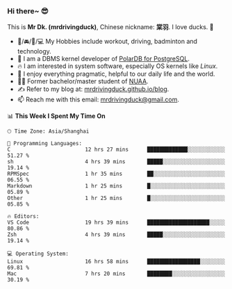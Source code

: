 ### Hi there~ 😎

This is **Mr Dk. (mrdrivingduck)**, Chinese nickname: **棠羽**. I love ducks. 🦆

- 💪/🚘/🏸/💻 My Hobbies include workout, driving, badminton and technology.
- 🍊 I am a DBMS kernel developer of [PolarDB for PostgreSQL](https://github.com/ApsaraDB/PolarDB-for-PostgreSQL).
- 🔥 I am interested in system software, especially OS kernels like *Linux*.
- 🔧 I enjoy everything pragmatic, helpful to our daily life and the world.
- 👨‍🎓 Former bachelor/master student of [NUAA](https://en.wikipedia.org/wiki/Nanjing_University_of_Aeronautics_and_Astronautics).
- ✍ Refer to my blog at: [mrdrivingduck.github.io/blog](https://mrdrivingduck.github.io/blog/).
- 📫 Reach me with this email: [mrdrivingduck@gmail.com](mailto:mrdrivingduck@gmail.com).

<!--START_SECTION:waka-->
📊 **This Week I Spent My Time On** 

```text
🕑︎ Time Zone: Asia/Shanghai

💬 Programming Languages: 
C                        12 hrs 27 mins      █████████████░░░░░░░░░░░░   51.27 % 
sh                       4 hrs 39 mins       █████░░░░░░░░░░░░░░░░░░░░   19.14 % 
RPMSpec                  1 hr 35 mins        ██░░░░░░░░░░░░░░░░░░░░░░░   06.55 % 
Markdown                 1 hr 25 mins        █░░░░░░░░░░░░░░░░░░░░░░░░   05.89 % 
Other                    1 hr 25 mins        █░░░░░░░░░░░░░░░░░░░░░░░░   05.85 % 

🔥 Editors: 
VS Code                  19 hrs 39 mins      ████████████████████░░░░░   80.86 % 
Zsh                      4 hrs 39 mins       █████░░░░░░░░░░░░░░░░░░░░   19.14 % 

💻 Operating System: 
Linux                    16 hrs 58 mins      █████████████████░░░░░░░░   69.81 % 
Mac                      7 hrs 20 mins       ████████░░░░░░░░░░░░░░░░░   30.19 % 
```


<!--END_SECTION:waka-->

<!-- ![Mr Dk.'s GitHub Stats](https://github-readme-stats.vercel.app/api?username=mrdrivingduck&count_private&show_icons=true&theme=buefy) -->

<!-- ![Most Used Languages](https://github-readme-stats.vercel.app/api/top-langs/?username=mrdrivingduck&exclude_repo=mips32-CPU,snort-tcp-socket&theme=buefy&layout=compact&langs_count=10) -->


<!--
**mrdrivingduck/mrdrivingduck** is a ✨ _special_ ✨ repository because its `README.md` (this file) appears on your GitHub profile.

Here are some ideas to get you started:

- 🔭 I’m currently working on ...
- 🌱 I’m currently learning ...
- 👯 I’m looking to collaborate on ...
- 🤔 I’m looking for help with ...
- 💬 Ask me about ...
- 📫 How to reach me: ...
- 😄 Pronouns: ...
- ⚡ Fun fact: ...
-->
